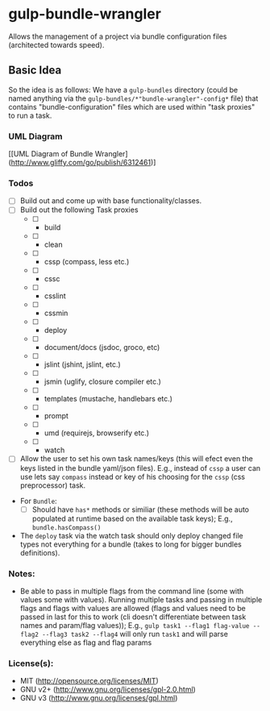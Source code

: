 gulp-bundle-wrangler
====================

Allows the management of a project via bundle configuration files (architected towards speed).

## Basic Idea
So the idea is as follows:
  We have a `gulp-bundles` directory (could be named anything via the `gulp-bundles/*"bundle-wrangler"-config*` file)
that contains "bundle-configuration" files which are used within "task proxies" to run a task.

### UML Diagram
[[UML Diagram of Bundle Wrangler] (http://www.gliffy.com/go/publish/6312461)]

### Todos

- [ ] Build out and come up with base functionality/classes.
- [ ] Build out the following Task proxies
	- [ ] - build
	- [ ] - clean
	- [ ] - cssp (compass, less etc.)
	- [ ] - cssc
	- [ ] - csslint
	- [ ] - cssmin
	- [ ] - deploy
	- [ ] - document/docs (jsdoc, groco, etc)
	- [ ] - jslint (jshint, jslint, etc.)
	- [ ] - jsmin (uglify, closure compiler etc.)
	- [ ] - templates (mustache, handlebars etc.)
	- [ ] - prompt 
	- [ ] - umd (requirejs, browserify etc.)
	- [ ] - watch
- [ ] Allow the user to set his own task names/keys (this will efect even the
 keys listed in the bundle yaml/json files).  E.g., instead of `cssp` a user can
  use lets say `compass` instead or key of his choosing for the `cssp` (css preprocessor) task.
- For `Bundle`:
	- [ ] Should have `has*` methods or similiar (these methods will be auto 
	populated at runtime based on the available task keys);  E.g., `bundle.hasCompass()`
- The `deploy` task via the watch task should only deploy changed file types not everything for a bundle (takes to long for bigger bundles definitions).

### Notes:
- Be able to pass in multiple flags from the command line (some with values some with values).  Running multiple tasks and passing in multiple
flags and flags with values are allowed  (flags and values need to be passed in last for this to work (cli doesn't differentiate between task names and param/flag values));  E.g.,
`gulp task1 --flag1 flag-value --flag2 --flag3 task2 --flag4` will only run `task1` and will parse everything else as flag and flag params

### License(s):
- MIT (http://opensource.org/licenses/MIT)
- GNU v2+ (http://www.gnu.org/licenses/gpl-2.0.html)
- GNU v3 (http://www.gnu.org/licenses/gpl.html)
